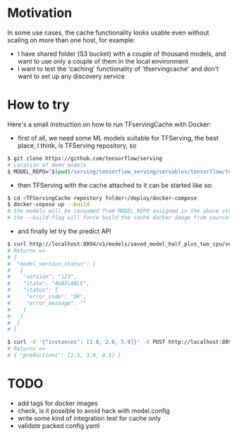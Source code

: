 # Motivation

In some use cases, the cache functionality looks usable even without scaling on more than one host, for example:
- I have shared folder (S3 bucket) with a couple of thousand models, and want to use only a couple of them in the local environment
- I want to test the 'caching' functionality of 'tfservingcache' and don't want to set up any discovery service

# How to try

Here's a small instruction on how to run TFservingCache with Docker:
- first of all, we need some ML models suitable for TFServing, the best place, I think, is TFServing repository, so
```bash
$ git clone https://github.com/tensorflow/serving
# Location of demo models
$ MODEL_REPO="$(pwd)/serving/tensorflow_serving/servables/tensorflow/testdata"
```
- then TFServing with the cache attached to it can be started like so:
```bash
$ cd <TFServingCache repostory folder>/deploy/docker-compose
$ docker-copose up --build
# the models will be consumed from MODEL_REPO assigned in the above step
# the --build flag will force build the cache docker image from sources
```
- and finally let try the predict API
```bash
$ curl http://localhost:8094/v1/models/saved_model_half_plus_two_cpu/versions/00000123
# Returns =>
# {
#  "model_version_status": [
#   {
#    "version": "123",
#    "state": "AVAILABLE",
#    "status": {
#     "error_code": "OK",
#     "error_message": ""
#    }
#   }
#  ]
# }

$ curl -d '{"instances": [1.0, 2.0, 5.0]}' -X POST http://localhost:8094/v1/models/saved_model_half_plus_two_cpu/versions/00000123:predict
# Returns => 
# { "predictions": [2.5, 3.0, 4.5] }
```

# TODO
- add tags for docker images
- check, is it possible to avoid hack with model.config
- write some kind of integration test for cache only 
- validate packed config.yaml 
